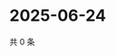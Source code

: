 # 2025-06-24

共 0 条

<!-- BEGIN ZHIHUQUESTIONS -->
<!-- 最后更新时间 Tue Jun 24 2025 14:17:57 GMT+0800 (China Standard Time) -->

<!-- END ZHIHUQUESTIONS -->
